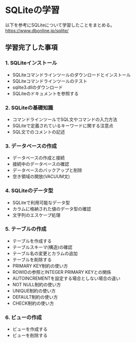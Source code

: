 # SQLiteの学習

以下を参考にSQLiteについて学習したことをまとめる。
https://www.dbonline.jp/sqlite/

## 学習完了した事項

### 1. SQLiteインストール
- SQLiteコマンドラインツールのダウンロードとインストール
- SQLiteコマンドラインツールのテスト
- sqlite3.dllのダウンロード
- SQLiteのドキュメントを参照する

### 2. SQLiteの基礎知識
- コマンドラインツールでSQL文やコマンドの入力方法
- SQLiteで定義されているキーワードに関する注意点
- SQL文でのコメントの記述

### 3. データベースの作成
- データベースの作成と接続
- 接続中のデータベースの確認
- データベースのバックアップと削除
- 空き領域の開放(VACUUM文)

### 4. SQLiteのデータ型
- SQLiteで利用可能なデータ型
- カラムに格納された値のデータ型の確認
- 文字列のエスケープ処理

### 5. テーブルの作成
- テーブルを作成する
- テーブルスキーマ(構造)の確認
- テーブル名の変更とカラムの追加
- テーブルを削除する
- PRIMARY KEY制約の使い方
- ROWIDの参照とINTEGER PRIMARY KEYとの関係
- AUTOINCREMENTを設定する場合としない場合の違い
- NOT NULL制約の使い方
- UNIQUE制約の使い方
- DEFAULT制約の使い方
- CHECK制約の使い方

### 6. ビューの作成
- ビューを作成する
- ビューを削除する